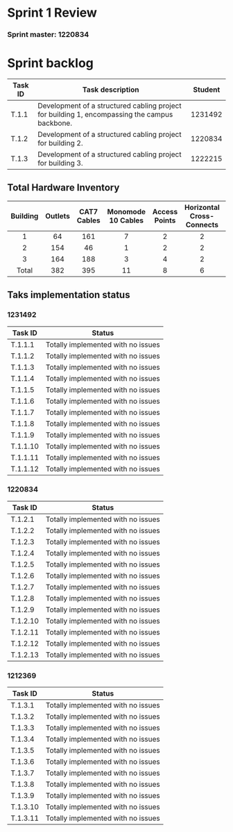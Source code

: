 # Sprint 1 Review

### Sprint master: 1220834 ###

# Sprint backlog

| Task ID | Task description                                                                              | Student |
|---------|-----------------------------------------------------------------------------------------------|---------|
| T.1.1   | Development of a structured cabling project for building 1, encompassing the campus backbone. | 1231492 |
| T.1.2   | Development of a structured cabling project for building 2.                                   | 1220834 |
| T.1.3   | Development of a structured cabling project for building 3.                                   | 1222215 |

## Total Hardware Inventory

| Building | Outlets | CAT7 Cables | Monomode 10 Cables | Access Points | Horizontal Cross-Connects | Intermediate Cross-Connects |
|:--------:|:-------:|:-----------:|:------------------:|:-------------:|:------------------------:|:--------------------------:|
|    1     |   64    |     161     |         7          |       2       | 2                        | 1                          |
|    2     |   154   |     46      |         1          |       2       |2                         | 1                          |
|    3     |   164   |     188     |         3          |       4       |2                         | 1                          |
|  Total   |   382   |     395     |         11         |       8       |6                         | 3                          |

## Taks implementation status

### 1231492

| Task ID   | Status                             |
|-----------|------------------------------------|
| T.1.1.1   | Totally implemented with no issues |
| T.1.1.2   | Totally implemented with no issues |
| T.1.1.3   | Totally implemented with no issues |
| T.1.1.4   | Totally implemented with no issues |
| T.1.1.5   | Totally implemented with no issues |
| T.1.1.6   | Totally implemented with no issues |
| T.1.1.7   | Totally implemented with no issues |
| T.1.1.8   | Totally implemented with no issues |
| T.1.1.9   | Totally implemented with no issues |
| T.1.1.10  | Totally implemented with no issues |
| T.1.1.11  | Totally implemented with no issues |
| T.1.1.12  | Totally implemented with no issues |

### 1220834

| Task ID  | Status                             |
|----------|------------------------------------|
| T.1.2.1  | Totally implemented with no issues |
| T.1.2.2  | Totally implemented with no issues |
| T.1.2.3  | Totally implemented with no issues |
| T.1.2.4  | Totally implemented with no issues |
| T.1.2.5  | Totally implemented with no issues |
| T.1.2.6  | Totally implemented with no issues |
| T.1.2.7  | Totally implemented with no issues |
| T.1.2.8  | Totally implemented with no issues |
| T.1.2.9  | Totally implemented with no issues |
| T.1.2.10 | Totally implemented with no issues |
| T.1.2.11 | Totally implemented with no issues |
| T.1.2.12 | Totally implemented with no issues |
| T.1.2.13 | Totally implemented with no issues |

### 1212369

| Task ID  | Status                             |
|----------|------------------------------------|
| T.1.3.1  | Totally implemented with no issues |
| T.1.3.2  | Totally implemented with no issues |
| T.1.3.3  | Totally implemented with no issues |
| T.1.3.4  | Totally implemented with no issues |
| T.1.3.5  | Totally implemented with no issues |
| T.1.3.6  | Totally implemented with no issues |
| T.1.3.7  | Totally implemented with no issues |
| T.1.3.8  | Totally implemented with no issues |
| T.1.3.9  | Totally implemented with no issues |
| T.1.3.10 | Totally implemented with no issues |
| T.1.3.11 | Totally implemented with no issues |